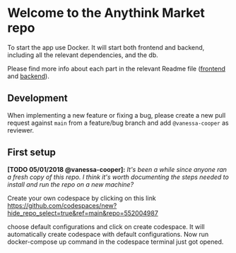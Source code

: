 # Welcome to the Anythink Market repo

To start the app use Docker. It will start both frontend and backend, including all the relevant dependencies, and the db.

Please find more info about each part in the relevant Readme file ([frontend](frontend/readme.md) and [backend](backend/README.md)).

## Development

When implementing a new feature or fixing a bug, please create a new pull request against `main` from a feature/bug branch and add `@vanessa-cooper` as reviewer.

## First setup

**[TODO 05/01/2018 @vanessa-cooper]:** _It's been a while since anyone ran a fresh copy of this repo. I think it's worth documenting the steps needed to install and run the repo on a new machine?_

Create your own codespace by clicking on this link https://github.com/codespaces/new?hide_repo_select=true&ref=main&repo=552004987

choose default configurations and click on create codespace.
It will automatically create codespace with default configurations.
Now run docker-compose up command in the codespace terminal just got opened.